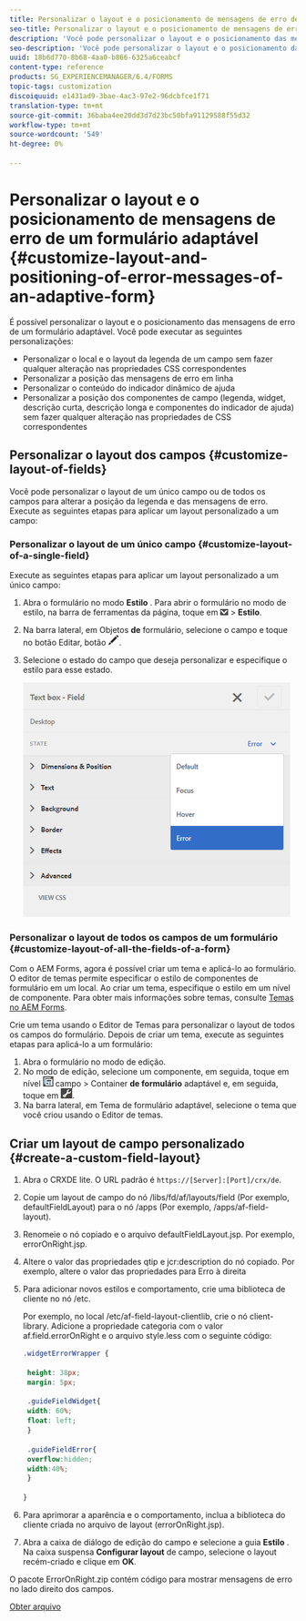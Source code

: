 ```yaml
---
title: Personalizar o layout e o posicionamento de mensagens de erro de um formulário adaptável
seo-title: Personalizar o layout e o posicionamento de mensagens de erro de um formulário adaptável
description: 'Você pode personalizar o layout e o posicionamento das mensagens de erro de um adaptador para. '
seo-description: 'Você pode personalizar o layout e o posicionamento das mensagens de erro de um adaptador para. '
uuid: 18b6d770-8b68-4aa0-b866-6325a6ceabcf
content-type: reference
products: SG_EXPERIENCEMANAGER/6.4/FORMS
topic-tags: customization
discoiquuid: e1431ad9-3bae-4ac3-97e2-96dcbfce1f71
translation-type: tm+mt
source-git-commit: 36baba4ee20dd3d7d23bc50bfa91129588f55d32
workflow-type: tm+mt
source-wordcount: '549'
ht-degree: 0%

---
```



# Personalizar o layout e o posicionamento de mensagens de erro de um formulário adaptável {#customize-layout-and-positioning-of-error-messages-of-an-adaptive-form}

É possível personalizar o layout e o posicionamento das mensagens de erro de um formulário adaptável. Você pode executar as seguintes personalizações:

* Personalizar o local e o layout da legenda de um campo sem fazer qualquer alteração nas propriedades CSS correspondentes
* Personalizar a posição das mensagens de erro em linha
* Personalizar o conteúdo do indicador dinâmico de ajuda
* Personalizar a posição dos componentes de campo (legenda, widget, descrição curta, descrição longa e componentes do indicador de ajuda) sem fazer qualquer alteração nas propriedades de CSS correspondentes

## Personalizar o layout dos campos {#customize-layout-of-fields}

Você pode personalizar o layout de um único campo ou de todos os campos para alterar a posição da legenda e das mensagens de erro. Execute as seguintes etapas para aplicar um layout personalizado a um campo:

### Personalizar o layout de um único campo {#customize-layout-of-a-single-field}

Execute as seguintes etapas para aplicar um layout personalizado a um único campo:

1. Abra o formulário no modo **Estilo** . Para abrir o formulário no modo de estilo, na barra de ferramentas da página, toque em ![tela suspensa](assets/canvas-drop-down.png) > **Estilo**.
1. Na barra lateral, em Objetos **de** formulário, selecione o campo e toque no botão Editar, botão ![editar](assets/edit-button.png).
1. Selecione o estado do campo que deseja personalizar e especifique o estilo para esse estado.

   ![Especificação do estilo em linha de um campo](assets/edit-error-state.png)

### Personalizar o layout de todos os campos de um formulário {#customize-layout-of-all-the-fields-of-a-form}

Com o AEM Forms, agora é possível criar um tema e aplicá-lo ao formulário. O editor de temas permite especificar o estilo de componentes de formulário em um local. Ao criar um tema, especifique o estilo em um nível de componente. Para obter mais informações sobre temas, consulte [Temas no AEM Forms](/help/forms/using/themes.md).

Crie um tema usando o Editor de Temas para personalizar o layout de todos os campos do formulário. Depois de criar um tema, execute as seguintes etapas para aplicá-lo a um formulário:

1. Abra o formulário no modo de edição.
1. No modo de edição, selecione um componente, em seguida, toque em nível ![de](assets/field-level.png) campo > Container **de formulário** adaptável e, em seguida, toque em ![cmppr](assets/cmppr.png).
1. Na barra lateral, em Tema de formulário adaptável, selecione o tema que você criou usando o Editor de temas.

## Criar um layout de campo personalizado {#create-a-custom-field-layout}

1. Abra o CRXDE lite. O URL padrão é `https://[Server]:[Port]/crx/de`.
1. Copie um layout de campo do nó /libs/fd/af/layouts/field (Por exemplo, defaultFieldLayout) para o nó /apps (Por exemplo, /apps/af-field-layout).
1. Renomeie o nó copiado e o arquivo defaultFieldLayout.jsp. Por exemplo, errorOnRight.jsp.

1. Altere o valor das propriedades qtip e jcr:description do nó copiado. Por exemplo, altere o valor das propriedades para Erro à direita

1. Para adicionar novos estilos e comportamento, crie uma biblioteca de cliente no nó /etc.

   Por exemplo, no local /etc/af-field-layout-clientlib, crie o nó client-library. Adicione a propriedade categoria com o valor af.field.errorOnRight e o arquivo style.less com o seguinte código:

   ```css
   .widgetErrorWrapper {
   
    height: 38px;
    margin: 5px;
   
    .guideFieldWidget{
    width: 60%;
    float: left; 
    }
   
    .guideFieldError{
    overflow:hidden;
    width:40%; 
    }
   
   }
   ```

1. Para aprimorar a aparência e o comportamento, inclua a biblioteca do cliente criada no arquivo de layout (errorOnRight.jsp).
1. Abra a caixa de diálogo de edição do campo e selecione a guia **Estilo** . Na caixa suspensa **Configurar layout** de campo, selecione o layout recém-criado e clique em **OK**.

O pacote ErrorOnRight.zip contém código para mostrar mensagens de erro no lado direito dos campos.

[Obter arquivo](assets/erroronright.zip)
